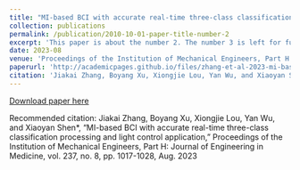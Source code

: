 ```yaml
---
title: "MI-based BCI with accurate real-time three-class classification processing and light control application"
collection: publications
permalink: /publication/2010-10-01-paper-title-number-2
excerpt: 'This paper is about the number 2. The number 3 is left for future work.'
date: 2023-08
venue: 'Proceedings of the Institution of Mechanical Engineers, Part H: Journal of Engineering in Medicine'
paperurl: 'http://academicpages.github.io/files/zhang-et-al-2023-mi-based-bci-with-accurate-real-time-three-class-classification-processing-and-light-control.pdf'
citation: 'Jiakai Zhang, Boyang Xu, Xiongjie Lou, Yan Wu, and Xiaoyan Shen*, “MI-based BCI with accurate real-time three-class classification processing and light control application,” Proceedings of the Institution of Mechanical Engineers, Part H: Journal of Engineering in Medicine, vol. 237, no. 8, pp. 1017-1028, Aug. 2023.'
---
```


[Download paper here](http://Miso-Soup98/Jiakai-Z.github.io/files/zhang-et-al-2023-mi-based-bci-with-accurate-real-time-three-class-classification-processing-and-light-control.pdf)

Recommended citation: Jiakai Zhang, Boyang Xu, Xiongjie Lou, Yan Wu, and Xiaoyan Shen*, “MI-based BCI with accurate real-time three-class classification processing and light control application,” Proceedings of the Institution of Mechanical Engineers, Part H: Journal of Engineering in Medicine, vol. 237, no. 8, pp. 1017-1028, Aug. 2023
